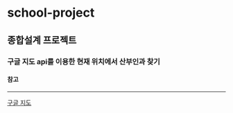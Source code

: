 # school-project
## 종합설계 프로젝트

### 구글 지도 api를 이용한 현재 위치에서 산부인과 찾기

#### 참고 
---
[구글 지도](https://developers.google.com/maps/?hl=ko)
